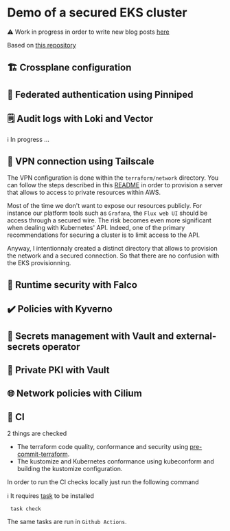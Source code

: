 # Demo of a secured EKS cluster

⚠️ Work in progress in order to write new blog posts [here](https://blog.ogenki.io)

Based on [this repository](https://github.com/Smana/cilium-gateway-api)

## 🏗️ Crossplane configuration

## 🛂 Federated authentication using Pinniped

## 🗒️ Audit logs with Loki and Vector

ℹ️ In progress ...

## 🔗 VPN connection using Tailscale

The VPN configuration is done within the `terraform/network` directory.
You can follow the steps described in this [README](/terraform/network/README.md) in order to provision a server that allows to access to private resources within AWS.

Most of the time we don't want to expose our resources publicly. For instance our platform tools such as `Grafana`, the `Flux web UI` should be access through a secured wire.
The risk becomes even more significant when dealing with Kubernetes' API. Indeed, one of the primary recommendations for securing a cluster is to limit access to the API.

Anyway, I intentionnaly created a distinct directory that allows to provision the network and a secured connection. So that there are no confusion with the EKS provisionning.

## 👮 Runtime security with Falco

## ✔️ Policies with Kyverno

## :closed_lock_with_key: Secrets management with Vault and external-secrets operator

## 🔑 Private PKI with Vault

## 🌐 Network policies with Cilium

## 🧪 CI

2 things are checked

* The terraform code quality, conformance and security using [pre-commit-terraform](https://github.com/antonbabenko/pre-commit-terraform).
* The kustomize and Kubernetes conformance using kubeconform and building the kustomize configuration.

In order to run the CI checks locally just run the following command

ℹ️ It requires [task](https://taskfile.dev/installation/) to be installed

```console
 task check
```

The same tasks are run in `Github Actions`.